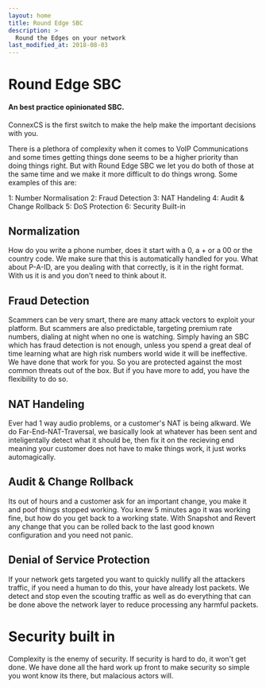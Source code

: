 ```yaml
---
layout: home
title: Round Edge SBC
description: >
  Round the Edges on your network
last_modified_at: 2018-08-03
---
```

# Round Edge SBC

#### An best practice opinionated SBC.

ConnexCS is the first switch to make the help make the important decisions with you.

There is a plethora of complexity when it comes to VoIP Communications and some times getting things done seems to be a higher priority than doing things right. But with Round Edge SBC we let you do both of those at the same time and we make it more difficult to do things wrong. Some examples of this are:

1: Number Normalisation
2: Fraud Detection
3: NAT Handeling
4: Audit & Change Rollback
5: DoS Protection
6: Security Built-in

## Normalization
How do you write a phone number, does it start with a 0, a + or a 00 or the country code. We make sure that this is automatically handled for you. What about P-A-ID, are you dealing with that correctly, is it in the right format. With us it is and you don't need to think about it.

## Fraud Detection
Scammers can be very smart, there are many attack vectors to exploit your platform. But scammers are also predictable, targeting premium rate numbers, dialing at night when no one is watching. Simply having an SBC which has fraud detection is not enough, unless you spend a great deal of time learning what are high risk numbers world wide it will be ineffective. We have done that work for you. So you are protected against the most common threats out of the box. But if you have more to add, you have the flexibility to do so.

## NAT Handeling
Ever had 1 way audio problems, or a customer's NAT is being alkward. We do Far-End-NAT-Traversal, we basically look at whatever has been sent and inteligentally detect what it should be, then fix it on the recieving end meaning your customer does not have to make things work, it just works automagically.

## Audit & Change Rollback
Its out of hours and a customer ask for an important change, you make it and poof things stopped working. You knew 5 minutes ago it was working fine, but how do you get back to a working state. With Snapshot and Revert any change that you can be rolled back to the last good known configuration and you need not panic.

## Denial of Service Protection
If your network gets targeted you want to quickly nullify all the attackers traffic, if you need a human to do this, your have already lost packets. We detect and stop even the scouting traffic as well as do everything that can be done above the network layer to reduce processing any harmful packets.

# Security built in
Complexity is the enemy of security. If security is hard to do, it won't get done. We have done all the hard work up front to make security so simple you wont know its there, but malacious actors will.
